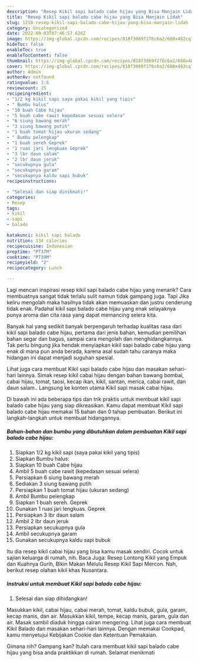 ```yaml
---
description: "Resep Kikil sapi balado cabe hijau yang Bisa Manjain Lidah"
title: "Resep Kikil sapi balado cabe hijau yang Bisa Manjain Lidah"
slug: 1218-resep-kikil-sapi-balado-cabe-hijau-yang-bisa-manjain-lidah
category: Uncategorized
date: 2022-09-03T07:46:57.626Z
image: https://img-global.cpcdn.com/recipes/818f3069f276c6a2/680x482cq70/kikil-sapi-balado-cabe-hijau-foto-resep-utama.jpg
hideToc: false
enableToc: true
enableTocContent: false
thumbnail: https://img-global.cpcdn.com/recipes/818f3069f276c6a2/680x482cq70/kikil-sapi-balado-cabe-hijau-foto-resep-utama.jpg
cover: https://img-global.cpcdn.com/recipes/818f3069f276c6a2/680x482cq70/kikil-sapi-balado-cabe-hijau-foto-resep-utama.jpg
author: Admin
authorAv: notfound
ratingvalue: 3.6
reviewcount: 25
recipeingredient:
- "1/2 kg kikil sapi saya pakai kikil yang tipis"
- " Bumbu halus"
- "10 buah Cabe hijau"
- "5 buah cabe rawit kepedasan sesuai selera"
- "6 siung bawang merah"
- "3 siung bawang putih"
- "1 buah tomat hijau ukuran sedang"
- " Bumbu pelengkap"
- "1 buah sereh Geprek"
- "1 ruas jari lengkuas Geprek"
- "3 lbr daun salam"
- "2 lbr daun jeruk"
- "secukupnya gula"
- "secukupnya garam"
- "secukupnya kaldu sapi bubuk"
recipeinstructions:

- "Selesai dan siap dinikmati!"
categories:
- Resep
tags:
- kikil
- sapi
- balado

katakunci: kikil sapi balado 
nutrition: 134 calories
recipecuisine: Indonesian
preptime: "PT37M"
cooktime: "PT39M"
recipeyield: "2"
recipecategory: Lunch

---
```



Lagi mencari inspirasi resep kikil sapi balado cabe hijau yang menarik? Cara membuatnya sangat tidak terlalu sulit namun tidak gampang juga. Tapi Jika keliru mengolah maka hasilnya tidak akan memuaskan dan justru cenderung tidak enak. Padahal kikil sapi balado cabe hijau yang enak selayaknya punya aroma dan cita rasa yang dapat memancing selera kita.


Banyak hal yang sedikit banyak berpengaruh terhadap kualitas rasa dari kikil sapi balado cabe hijau, pertama dari jenis bahan, kemudian pemilihan bahan segar dan bagus, sampai cara mengolah dan menghidangkannya. Tak perlu bingung jika hendak menyiapkan kikil sapi balado cabe hijau yang enak di mana pun anda berada, karena asal sudah tahu caranya maka hidangan ini dapat menjadi suguhan spesial.

Lihat juga cara membuat Kikil sapi balado cabe hijau dan masakan sehari-hari lainnya. Simak resep kikil cabai hijau dengan bahan bawang bombai, cabai hijau, tomat, taosi, kecap ikan, kikil, santan, merica, cabai rawit, dan daun salam.. Langsung ke konten utama Kikil sapi masak cabai hijau.


Di bawah ini ada beberapa tips dan trik praktis untuk membuat kikil sapi balado cabe hijau yang siap dikreasikan. Kamu dapat membuat Kikil sapi balado cabe hijau memakai 15 bahan dan 0 tahap pembuatan. Berikut ini langkah-langkah untuk membuat hidangannya.

<!--inarticleads1-->

##### Bahan-bahan dan bumbu yang dibutuhkan dalam pembuatan Kikil sapi balado cabe hijau:

1. Siapkan 1/2 kg kikil sapi (saya pakai kikil yang tipis)
1. Siapkan  Bumbu halus:
1. Siapkan 10 buah Cabe hijau
1. Ambil 5 buah cabe rawit (kepedasan sesuai selera)
1. Persiapkan 6 siung bawang merah
1. Sediakan 3 siung bawang putih
1. Persiapkan 1 buah tomat hijau (ukuran sedang)
1. Ambil  Bumbu pelengkap
1. Siapkan 1 buah sereh. Geprek
1. Gunakan 1 ruas jari lengkuas. Geprek
1. Persiapkan 3 lbr daun salam
1. Ambil 2 lbr daun jeruk
1. Persiapkan secukupnya gula
1. Ambil secukupnya garam
1. Gunakan secukupnya kaldu sapi bubuk


Itu dia resep kikil cabai hijau yang bisa kamu masak sendiri. Cocok untuk sajian keluarga di rumah, nih. Baca Juga: Resep Lontong Kikil yang Empuk dan Kuahnya Gurih, Bikin Makan Melulu Resep Kikil Sapi Mercon. Nah, berikut resep olahan kikil khas Nusantara. 

<!--inarticleads2-->

##### Instruksi untuk membuat Kikil sapi balado cabe hijau:


1. Selesai dan siap dihidangkan!

Masukkan kikil, cabai hijau, cabai merah, tomat, kaldu bubuk, gula, garam, kecap manis, dan air. Masukkan kikil, tempe, kecap manis, garam, gula dan air. Masak sambil diaduk hingga cairan mengering. Lihat juga cara membuat Kikil Balado dan masakan sehari-hari lainnya. Dengan memakai Cookpad, kamu menyetujui Kebijakan Cookie dan Ketentuan Pemakaian. 

Gimana nih? Gampang kan? Itulah cara membuat kikil sapi balado cabe hijau yang bisa anda praktikkan di rumah. Selamat menikmati
